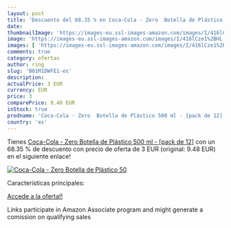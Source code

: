 ```yaml
---
layout: post
title: 'Descuento del 68.35 % en Coca-Cola - Zero  Botella de Plástico 50'
date: 
thumbnailImage: 'https://images-eu.ssl-images-amazon.com/images/I/416lCze1%2BHL._SL200_.jpg'
image: 'https://images-eu.ssl-images-amazon.com/images/I/416lCze1%2BHL._SL200_.jpg'
images: [ 'https://images-eu.ssl-images-amazon.com/images/I/416lCze1%2BHL._SL200_.jpg' ]
comments: true
category: ofertas
author: ring
slug: 'B01M1DWFE1-es'
description:
actualPrice: 3 EUR
currency: EUR
price: 3
comparePrice: 9.48 EUR
inStock: true
prodname: 'Coca-Cola - Zero  Botella de Plástico 500 ml - [pack de 12]'
country: 'es'
---
```


Tienes [Coca-Cola - Zero  Botella de Plástico 500 ml - [pack de 12]](https://www.amazon.es/dp/B01M1DWFE1/?tag=tolees-21) con un 68.35 % de descuento con precio de oferta de 3 EUR (original: 9.48 EUR) en el siguiente enlace!

[![Coca-Cola - Zero  Botella de Plástico 50](https://images-eu.ssl-images-amazon.com/images/I/416lCze1%2BHL._SL200_.jpg)](https://www.amazon.es/dp/B01M1DWFE1/?tag=tolees-21)

Características principales:


[Accede a la oferta!!](https://www.amazon.es/dp/B01M1DWFE1/?tag=tolees-21)

Links participate in Amazon Associate program and might generate a comission on qualifying sales


